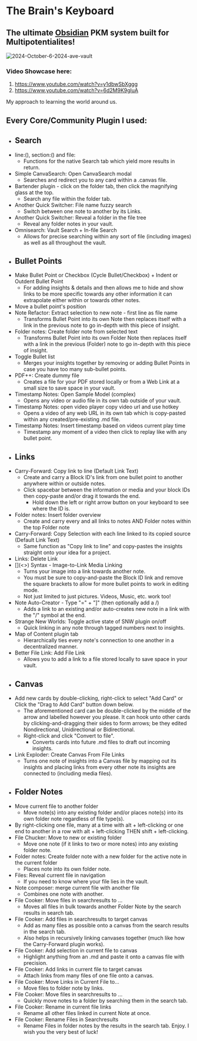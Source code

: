 # The Brain's Keyboard

## The ultimate [Obsidian](https://obsidian.md/) PKM system built for Multipotentialites!

![2024-October-6-2024-ave-vault](https://github.com/user-attachments/assets/21196262-4039-4e38-9493-249140ffe418)

### Video Showcase here: 
1. https://www.youtube.com/watch?v=y1dbwSbXggg
2. https://www.youtube.com/watch?v=6d2M9K9gluA

My approach to learning the world around us.

## Every Core/Community Plugin I used:

- ## Search
- line:(), section:() and file:
	- Functions for the native Search tab which yield more results in return.
- Simple CanvaSearch: Open CanvaSearch modal
	- Searches and redirect you to any card within a .canvas file.
- Bartender plugin - click on the folder tab, then click the magnifying glass at the top.
	- Search any file within the folder tab.
- Another Quick Switcher: File name fuzzy search
	- Switch between one note to another by its Links.
- Another Quick Switcher: Reveal a folder in the file tree
	- Reveal any folder notes in your vault.
- Omnisearch: Vault Search + In-file Search
	- Allows for precise searching within any sort of file (including images) as well as all throughout the vault.
- ## Bullet Points
- Make Bullet Point or Checkbox (Cycle Bullet/Checkbox) + Indent or Outdent Bullet Point
	- For adding insights & details and then allows me to hide and show links to be more specific towards any other information it can extrapolate either within or towards other notes. 
- Move a bullet point's position
- Note Refactor: Extract selection to new note - first line as file name
	- Transforms Bullet Point into its own Note then replaces itself with a link in the previous note to go in-depth with this piece of insight.
- Folder notes: Create folder note from selected text
	- Transforms Bullet Point into its own Folder Note then replaces itself with a link in the previous (Folder) note to go in-depth with this piece of insight.
- Toggle Bullet list
	- Merges your insights together by removing or adding Bullet Points in case you have too many sub-bullet points.
- PDF++: Create dummy file
	- Creates a file for your PDF stored locally or from a Web Link at a small size to save space in your vault.
- Timestamp Notes: Open Sample Model (complex)
	- Opens any video or audio file in its own tab outside of your vault.
- Timestamp Notes: open video player copy video url and use hotkey
	- Opens a video of any web URL in its own tab which is copy-pasted within any created/pre-existing .md file.
- Timestamp Notes: Insert timestamp based on videos current play time
	- Timestamp any moment of a video then click to replay like with any bullet point.
- ## Links
- Carry-Forward: Copy link to line (Default Link Text)
	- Create and carry a Block ID's link from one bullet point to another anywhere within or outside notes.
	- Click spacebar between the information or media and your block IDs then copy-paste and/or drag it towards the end.
		- Hold down the left or right arrow button on your keyboard to see where the ID is.
- Folder notes: Insert folder overview
	- Create and carry every and all links to notes AND Folder notes within the top Folder note
- Carry-Forward: Copy Selection with each line linked to its copied source (Default Link Text)
	- Same function as "Copy link to line" and copy-pastes the insights straight onto your idea for a project.
- Links: Delete Link
- []\(<>) Syntax - Image-to-Link Media Linking
	- Turns your image into a link towards another note.
	- You must be sure to copy-and-paste the Block ID link and remove the square brackets to allow for more bullet points to work in editing mode.
	- Not just limited to just pictures. Videos, Music, etc. work too!
- Note Auto-Creator - Type "=" + "]" (then optionally add a /)
	- Adds a link to an existing and/or auto-creates new note in a link with the "/" symbol at the end.
- Strange New Worlds: Toggle active state of SNW plugin on/off
	- Quick linking in any note through tagged numbers next to insights.
- Map of Content plugin tab
	- Hierarchically ties every note's connection to one another in a decentralized manner.
- Better File Link: Add File Link
	- Allows you to add a link to a file stored locally to save space in your vault.
- ## Canvas
- Add new cards by double-clicking, right-click to select "Add Card" or Click the "Drag to Add Card" button down below.
	- The aforementioned card can be double-clicked by the middle of the arrow and labelled however you please. It can hook unto other cards by clicking-and-dragging their sides to form arrows; be they edited Nondirectional, Unidirectional or Bidirectional.
	- Right-click and click "Convert to file".
		- Converts cards into future .md files to draft out incoming insights.
- Link Exploder: Create Canvas From File Links
	- Turns one note of insights into a Canvas file by mapping out its insights and placing links from every other note its insights are connected to (including media files).
- ## Folder Notes
- Move current file to another folder
	- Move note(s) into any existing folder and/or places note(s) into its own folder note regardless of file type(s).
- By right-clicking one file, many at a time with alt + left-clicking or one end to another in a row with alt + left-clicking THEN shift + left-clicking.
- File Chucker: Move to new or existing folder
	- Move one note (if it links to two or more notes) into any existing folder note.
- Folder notes: Create folder note with a new folder for the active note in the current folder
	- Places note into its own folder note.
- Files: Reveal current file in navigation
	- If you need to know where your file lies in the vault.
- Note composer: merge current file with another file
	- Combines one note with another.
- File Cooker: Move files in searchresults to ...
	- Moves all files in bulk towards another Folder Note by the search results in search tab.
- File Cooker: Add files in searchresults to target canvas
	- Add as many files as possible onto a canvas from the search results in the search tab.
	- Also helps in recursively linking canvases together (much like how the Carry-Forward plugin works).
- File Cooker: Add selection in current file to canvas
	- Highlight anything from an .md and paste it onto a canvas file with precision.
- File Cooker: Add links in current file to target canvas
	- Attach links from many files of one file onto a canvas.
- File Cooker: Move Links in Current File to...
	- Move files to folder note by links.
- File Cooker: Move files in searchresults to ...
	- Quickly move notes to a folder by searching them in the search tab.
- File Cooker: Rename in current file links
	- Rename all other files linked in current Note at once.
- File Cooker: Rename Files in Searchresults
	- Rename Files in folder notes by the results in the search tab.
Enjoy. I wish you the very best of luck!
